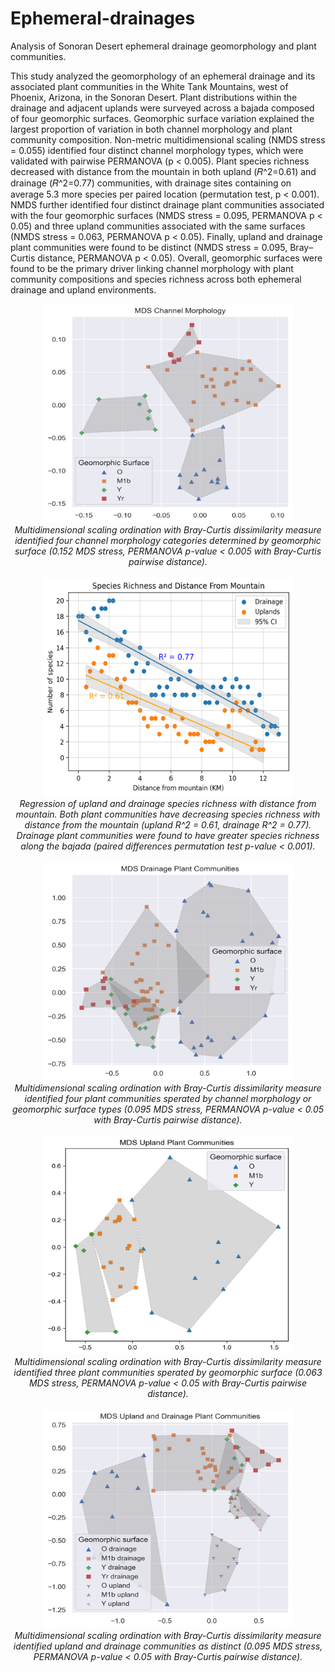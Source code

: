 # Ephemeral-drainages
Analysis of Sonoran Desert ephemeral drainage geomorphology and plant communities.

This study analyzed the geomorphology of an ephemeral drainage and its associated plant communities in the White Tank Mountains, west of Phoenix, Arizona, in the Sonoran Desert. Plant distributions within the drainage and adjacent uplands were surveyed across a bajada composed of four geomorphic surfaces. Geomorphic surface variation explained the largest proportion of variation in both channel morphology and plant community composition. Non-metric multidimensional scaling (NMDS stress = 0.055) identified four distinct channel morphology types, which were validated with pairwise PERMANOVA (p < 0.005). Plant species richness decreased with distance from the mountain in both upland (𝑅^2=0.61) and drainage (𝑅^2=0.77) communities, with drainage sites containing on average 5.3 more species per paired location (permutation test, p < 0.001). NMDS further identified four distinct drainage plant communities associated with the four geomorphic surfaces (NMDS stress = 0.095, PERMANOVA p < 0.05) and three upland communities associated with the same surfaces (NMDS stress = 0.063, PERMANOVA p < 0.05). Finally, upland and drainage plant communities were found to be distinct (NMDS stress = 0.095, Bray–Curtis distance, PERMANOVA p < 0.05).  Overall, geomorphic surfaces were found to be the primary driver linking channel morphology with plant community compositions and species richness across both ephemeral drainage and upland environments. 

<div align="center">
<img src="docs/channel_morphology.png" alt="MDS of channel morphology, groups identified by geomorphic surface." width="400" height="350">
<br>
    <em>Multidimensional scaling ordination with Bray-Curtis dissimilarity measure identified four channel morphology categories determined by geomorphic surface (0.152 MDS stress, PERMANOVA p-value < 0.005 with Bray-Curtis pairwise distance). </em>
</div>
<br>
    
<div align="center">
<img src="docs/distance_uplands_drainage.png" alt="Regression of upland and drainage species richness." width="400" height="350">
<br>
    <em>Regression of upland and drainage species richness with distance from mountain. Both plant communities have decreasing species richness with distance from the mountain (upland R^2 = 0.61, drainage R^2 = 0.77).  Drainage plant communities were found to have greater species richness along the bajada (paired differences permutation test p-value < 0.001).</em>
</div>
<br> 
    
<div align="center">
<img src="docs/drainage_mds.png" alt="MDS of drainage plant communities, groups identified by geomorphic surface or channel morphology." width="400" height="350">
<br>
    <em>Multidimensional scaling ordination with Bray-Curtis dissimilarity measure identified four plant communities sperated by channel morphology or geomorphic surface types (0.095 MDS stress, PERMANOVA p-value < 0.05 with Bray-Curtis pairwise distance). </em>
</div>
<br> 
    
<div align="center">
<img src="docs/uplands_mds.png" alt="MDS of upland plant communities, groups identified by geomorphic surface." width="400" height="350">
<br>
    <em>Multidimensional scaling ordination with Bray-Curtis dissimilarity measure identified three plant communities sperated by geomorphic surface (0.063 MDS stress, PERMANOVA p-value < 0.05 with Bray-Curtis pairwise distance). </em>
</div>
<br>   
    
<div align="center">
<img src="docs/upland_drainage_mds.png" alt="MDS of upland and ephemeral drainage plant communities, groups identified by geomorphic surface." width="400" height="350">
<br>
    <em>Multidimensional scaling ordination with Bray-Curtis dissimilarity measure identified upland and drainage communities as distinct (0.095 MDS stress, PERMANOVA p-value < 0.05 with Bray-Curtis pairwise distance). </em>
</div>
<br>   
    
    